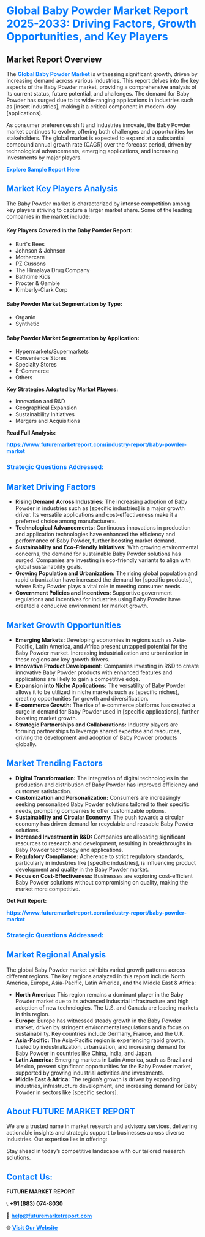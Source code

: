 <h1 style="color: #007BFF;">Global Baby Powder Market Report 2025-2033: Driving Factors, Growth Opportunities, and Key Players</h1>

<section id="overview">
<h2>Market Report Overview</h2>
<p>The <a href="https://www.futuremarketreport.com/industry-report/baby-powder-market" style="color: #007BFF; text-decoration: none;"><strong>Global Baby Powder Market</strong></a> is witnessing significant growth, driven by increasing demand across various industries. This report delves into the key aspects of the Baby Powder market, providing a comprehensive analysis of its current status, future potential, and challenges. The demand for Baby Powder has surged due to its wide-ranging applications in industries such as [insert industries], making it a critical component in modern-day [applications].</p>
<p>As consumer preferences shift and industries innovate, the Baby Powder market continues to evolve, offering both challenges and opportunities for stakeholders. The global market is expected to expand at a substantial compound annual growth rate (CAGR) over the forecast period, driven by technological advancements, emerging applications, and increasing investments by major players.</p>
</section>

<section id="overview">
<p><a href="https://www.futuremarketreport.com/request-sample/reportId=63959" style="color: #007BFF; text-decoration: none;"><strong>Explore Sample Report Here</strong></a></p>
</section>

<section id="key-players">
<h2 style="color: #007BFF;">Market Key Players Analysis</h2>
<p>The Baby Powder market is characterized by intense competition among key players striving to capture a larger market share. Some of the leading companies in the market include:</p>
<h4>Key Players Covered in the Baby Powder Report:</h4>
<ul><li>Burt&#039;s Bees</li><li>Johnson &amp; Johnson</li><li>Mothercare</li><li>PZ Cussons</li><li>The Himalaya Drug Company</li><li>Bathtime Kids</li><li>Procter &amp; Gamble</li><li>Kimberly-Clark Corp</li></ul>
<h4>Baby Powder Market Segmentation by Type:</h4>
<ul><li>Organic</li><li>Synthetic</li></ul>

<h4>Baby Powder Market Segmentation by Application:</h4>
<ul><li>Hypermarkets/Supermarkets</li><li>Convenience Stores</li><li>Specialty Stores</li><li>E-Commerce</li><li>Others</li></ul>
<p><strong>Key Strategies Adopted by Market Players:</strong></p>
<ul>
<li>Innovation and R&D</li>
<li>Geographical Expansion</li>
<li>Sustainability Initiatives</li>
<li>Mergers and Acquisitions</li>
</ul>
</section>

<section>
<p><strong>Read Full Analysis: </strong></p><a href="https://www.futuremarketreport.com/industry-report/baby-powder-market" style="color: #007BFF; text-decoration: none;"><strong>https://www.futuremarketreport.com/industry-report/baby-powder-market</strong></a>
<h3 style="color: #007BFF;">Strategic Questions Addressed:</h3>
</section>

<section id="driving-factors">
<h2 style="color: #007BFF;">Market Driving Factors</h2>
<ul>
<li><strong>Rising Demand Across Industries:</strong> The increasing adoption of Baby Powder in industries such as [specific industries] is a major growth driver. Its versatile applications and cost-effectiveness make it a preferred choice among manufacturers.</li>
<li><strong>Technological Advancements:</strong> Continuous innovations in production and application technologies have enhanced the efficiency and performance of Baby Powder, further boosting market demand.</li>
<li><strong>Sustainability and Eco-Friendly Initiatives:</strong> With growing environmental concerns, the demand for sustainable Baby Powder solutions has surged. Companies are investing in eco-friendly variants to align with global sustainability goals.</li>
<li><strong>Growing Population and Urbanization:</strong> The rising global population and rapid urbanization have increased the demand for [specific products], where Baby Powder plays a vital role in meeting consumer needs.</li>
<li><strong>Government Policies and Incentives:</strong> Supportive government regulations and incentives for industries using Baby Powder have created a conducive environment for market growth.</li>
</ul>
</section>

<section id="growth-opportunities">
<h2 style="color: #007BFF;">Market Growth Opportunities</h2>
<ul>
<li><strong>Emerging Markets:</strong> Developing economies in regions such as Asia-Pacific, Latin America, and Africa present untapped potential for the Baby Powder market. Increasing industrialization and urbanization in these regions are key growth drivers.</li>
<li><strong>Innovative Product Development:</strong> Companies investing in R&D to create innovative Baby Powder products with enhanced features and applications are likely to gain a competitive edge.</li>
<li><strong>Expansion into Niche Applications:</strong> The versatility of Baby Powder allows it to be utilized in niche markets such as [specific niches], creating opportunities for growth and diversification.</li>
<li><strong>E-commerce Growth:</strong> The rise of e-commerce platforms has created a surge in demand for Baby Powder used in [specific applications], further boosting market growth.</li>
<li><strong>Strategic Partnerships and Collaborations:</strong> Industry players are forming partnerships to leverage shared expertise and resources, driving the development and adoption of Baby Powder products globally.</li>
</ul>
</section>

<section id="trending-factors">
<h2 style="color: #007BFF;">Market Trending Factors</h2>
<ul>
<li><strong>Digital Transformation:</strong> The integration of digital technologies in the production and distribution of Baby Powder has improved efficiency and customer satisfaction.</li>
<li><strong>Customization and Personalization:</strong> Consumers are increasingly seeking personalized Baby Powder solutions tailored to their specific needs, prompting companies to offer customizable options.</li>
<li><strong>Sustainability and Circular Economy:</strong> The push towards a circular economy has driven demand for recyclable and reusable Baby Powder solutions.</li>
<li><strong>Increased Investment in R&D:</strong> Companies are allocating significant resources to research and development, resulting in breakthroughs in Baby Powder technology and applications.</li>
<li><strong>Regulatory Compliance:</strong> Adherence to strict regulatory standards, particularly in industries like [specific industries], is influencing product development and quality in the Baby Powder market.</li>
<li><strong>Focus on Cost-Effectiveness:</strong> Businesses are exploring cost-efficient Baby Powder solutions without compromising on quality, making the market more competitive.</li>
</ul>
</section>

<section>
<p><strong>Get Full Report: </strong></p><a href="https://www.futuremarketreport.com/industry-report/baby-powder-market" style="color: #007BFF; text-decoration: none;"><strong>https://www.futuremarketreport.com/industry-report/baby-powder-market</strong></a>
<h3 style="color: #007BFF;">Strategic Questions Addressed:</h3>
</section>


<section id="regional-analysis">
<h2 style="color: #007BFF;">Market Regional Analysis</h2>
<p>The global Baby Powder market exhibits varied growth patterns across different regions. The key regions analyzed in this report include North America, Europe, Asia-Pacific, Latin America, and the Middle East & Africa:</p>
<ul>
<li><strong>North America:</strong> This region remains a dominant player in the Baby Powder market due to its advanced industrial infrastructure and high adoption of new technologies. The U.S. and Canada are leading markets in this region.</li>
<li><strong>Europe:</strong> Europe has witnessed steady growth in the Baby Powder market, driven by stringent environmental regulations and a focus on sustainability. Key countries include Germany, France, and the U.K.</li>
<li><strong>Asia-Pacific:</strong> The Asia-Pacific region is experiencing rapid growth, fueled by industrialization, urbanization, and increasing demand for Baby Powder in countries like China, India, and Japan.</li>
<li><strong>Latin America:</strong> Emerging markets in Latin America, such as Brazil and Mexico, present significant opportunities for the Baby Powder market, supported by growing industrial activities and investments.</li>
<li><strong>Middle East & Africa:</strong> The region’s growth is driven by expanding industries, infrastructure development, and increasing demand for Baby Powder in sectors like [specific sectors].</li>
</ul>
</section>

<footer>
<h2 style="color: #007BFF;">About FUTURE MARKET REPORT</h2>
<p>We are a trusted name in market research and advisory services, delivering actionable insights and strategic support to businesses across diverse industries. Our expertise lies in offering:</p>

<p>Stay ahead in today’s competitive landscape with our tailored research solutions.</p>

<h2 style="color: #007BFF;">Contact Us:</h2>
<p><strong>FUTURE MARKET REPORT</strong></p>
<p>📞 <strong>+91 (883) 074-8030</strong></p>
<p>📧 <strong><a href="mailto:help@futuremarketreport.com" style="color: #007BFF;">help@futuremarketreport.com</a></strong></p>
<p>🌐 <strong><a href="https://www.futuremarketreport.com/" style="color: #007BFF;">Visit Our Website</a></strong></p>
</footer>